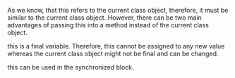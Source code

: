 As we know, that this refers to the current class object, therefore, it
must be similar to the current class object. However, there can be two
main advantages of passing this into a method instead of the current
class object.

this is a final variable. Therefore, this cannot be assigned to any new
value whereas the current class object might not be final and can be
changed.

this can be used in the synchronized block.